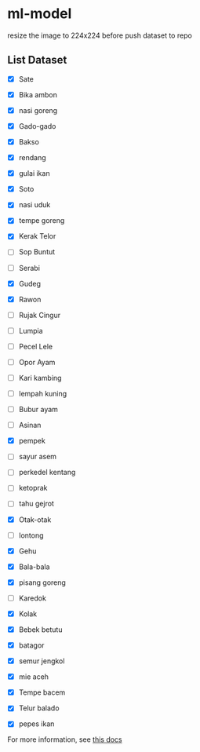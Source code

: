 # ml-model

resize the image to 224x224 before push dataset to repo

## List Dataset
- [x] Sate
- [x] Bika ambon
- [x] nasi goreng
- [x] Gado-gado
- [x] Bakso
- [x] rendang
- [x] gulai ikan
- [x] Soto
- [x] nasi uduk
- [x] tempe goreng
- [x] Kerak Telor
- [ ] Sop Buntut
- [ ] Serabi
- [x] Gudeg
- [x] Rawon
- [ ] Rujak Cingur
- [ ] Lumpia
- [ ] Pecel Lele
- [ ] Opor Ayam
- [ ] Kari kambing
- [ ] lempah kuning
- [ ] Bubur ayam
- [ ] Asinan
- [x] pempek
- [ ] sayur asem
- [ ] perkedel kentang
- [ ] ketoprak
- [ ] tahu gejrot
- [x] Otak-otak
- [ ] lontong
- [x] Gehu
- [x] Bala-bala
- [x] pisang goreng
- [ ] Karedok
- [x] Kolak
- [x] Bebek betutu
- [x] batagor
- [x] semur jengkol
- [x] mie aceh
- [x] Tempe bacem
- [x] Telur balado
- [x] pepes ikan


For more information, see [this docs](https://docs.google.com/document/d/1yhrjP8ZpOxtqymVZXDt745WQSpA5_TH3Xr3-z1-aApk/edit)